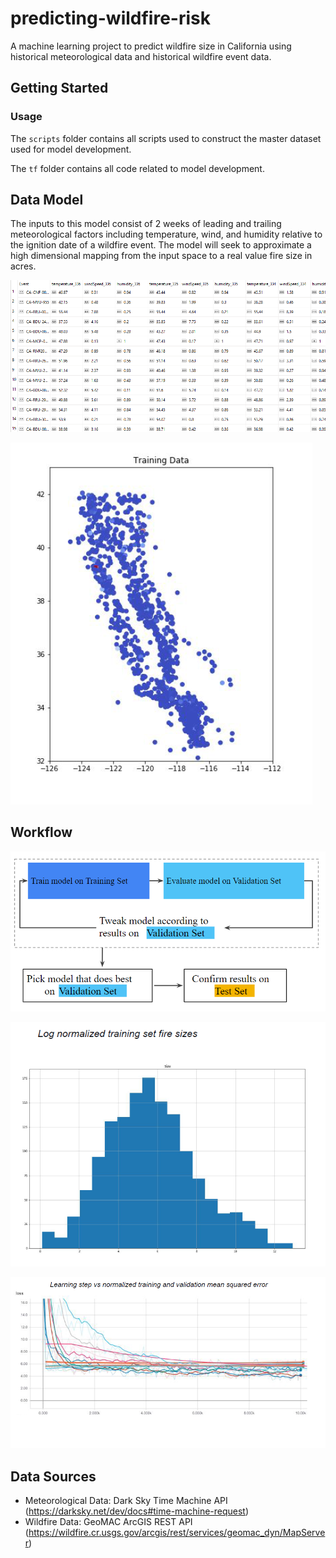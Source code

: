 # predicting-wildfire-risk

A machine learning project to predict wildfire size in California using historical meteorological data and historical wildfire event data.

## Getting Started

### Usage

The ```scripts``` folder contains all scripts used to construct the master dataset used for model development.

The ```tf``` folder contains all code related to model development.

## Data Model

The inputs to this model consist of 2 weeks of leading and trailing meteorological factors including temperature, wind, and humidity relative to the ignition date of a wildfire event. The model will seek to approximate a high dimensional mapping from the input space to a real value fire size in acres.

![Alt text](img/relational_training.png?raw=true "Training data table")

![Alt text](img/training_data_geo_distribution.png?raw=true "Training data geographic distribution")

## Workflow

![Alt text](img/workflow.png?raw=true "Training data geographic distribution")

![Alt text](img/fire_sizes.png?raw=true "Log normalized fire sizes")

![Alt text](img/loss_curves.png?raw=true "Loss curves")
## Data Sources

- Meteorological Data: Dark Sky Time Machine API (https://darksky.net/dev/docs#time-machine-request)
- Wildfire Data: GeoMAC ArcGIS REST API (https://wildfire.cr.usgs.gov/arcgis/rest/services/geomac_dyn/MapServer)